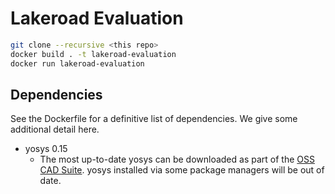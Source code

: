 # Lakeroad Evaluation

```sh
git clone --recursive <this repo>
docker build . -t lakeroad-evaluation
docker run lakeroad-evaluation
```

## Dependencies

See the Dockerfile for a definitive list of dependencies. We give some additional detail here.

- yosys 0.15
  - The most up-to-date yosys can be downloaded as part of the [OSS CAD Suite](https://github.com/YosysHQ/oss-cad-suite-build/releases).
    yosys installed via some package managers will be out of date.
